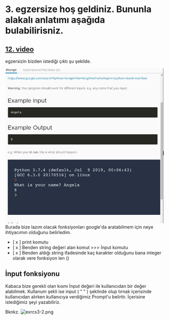 # 3. egzersize hoş geldiniz. Bununla alakalı anlatımı aşağıda bulabilirisniz.
[12. video](https://www.udemy.com/course/100-days-of-code/learn/lecture/17837428#overview)
---

egzersizin bizden istediği çıktı şu şekilde.

![exrcs3-1](https://github.com/Onur-TURAN/100-Days-of-Code/blob/main/day_1/img/exrcs_3-1.png)
Burada bize lazım olacak fonksiyonları google'da aratabilmem için neye ihtiyacımın olduğunu belirledim. 

- [ x ] print komutu
- [ x ] Benden string değeri alan komut >>> İnput komutu
- [ x ] Benden aldığı string ifadesinde kaç karakter olduğunu bana integer olarak vere fonksiyon len ()

## İnput fonksiyonu
 Kabaca bize gerekli olan kısmı İnput değeri ile kullanıcıdan bir değer alabilmek.
  Kullanum şekli ise 
	input ( " " ) şeklinde olup tırnak içerisinde kullanıcıdan alırken kullanıcıya verdiğimiz Prompt'u belirtir. İçerisine istediğimiz şeyi yazabiliriz.

Bknkz.
![exrcs3-2.png](https://github.com/Onur-TURAN/100-Days-of-Code/blod/main/day_1/img/exrcs_3-2.png)
